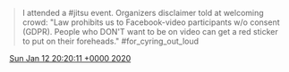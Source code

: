 > I attended a \#jitsu event\. Organizers disclaimer told at welcoming crowd: "Law prohibits us to Facebook\-video participants w/o consent \(GDPR\)\. People who DON'T want to be on video can get a red sticker to put on their foreheads\." \#for\_cyring\_out\_loud

<img src="../../media/tweet.ico" width="12" /> [Sun Jan 12 20:20:11 +0000 2020](https://twitter.com/DromerDenker/status/1216454849493118976)